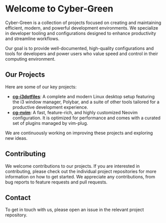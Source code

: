 # Welcome to Cyber-Green

Cyber-Green is a collection of projects focused on creating and maintaining efficient, modern, and powerful development environments. We specialize in developer tooling and configurations designed to enhance productivity and streamline workflows.

Our goal is to provide well-documented, high-quality configurations and tools for developers and power users who value speed and control in their computing environment.

## Our Projects

Here are some of our key projects:

*   **[cg-i3dotfiles](https://github.com/cyber-green/cg-i3dotfiles)**: A complete and modern Linux desktop setup featuring the i3 window manager, Polybar, and a suite of other tools tailored for a productive development experience.
*   **[cg-nvim](https://github.com/cyber-green/cg-nvim)**: A fast, feature-rich, and highly customized Neovim configuration. It is optimized for performance and comes with a curated set of plugins managed by vim-plug.

We are continuously working on improving these projects and exploring new ideas.

## Contributing

We welcome contributions to our projects. If you are interested in contributing, please check out the individual project repositories for more information on how to get started. We appreciate any contributions, from bug reports to feature requests and pull requests.

## Contact

To get in touch with us, please open an issue in the relevant project repository.